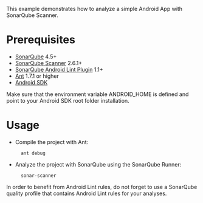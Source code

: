 This example demonstrates how to analyze a simple Android App with SonarQube Scanner.

Prerequisites
=============
* [SonarQube](http://www.sonarqube.org/downloads/) 4.5+
* [SonarQube Scanner](http://docs.sonarqube.org/display/SCAN/Analyzing+with+SonarQube+Scanner) 2.6.1+
* [SonarQube Android Lint Plugin](http://docs.sonarqube.org/display/SONAR/Android+Lint+Plugin) 1.1+
* [Ant](http://ant.apache.org/) 1.7.1 or higher
* [Android SDK](http://developer.android.com/sdk/index.html)

Make sure that the environment variable ANDROID_HOME is defined and point to your Android SDK root folder installation.

Usage
=====
* Compile the project with Ant:

        ant debug

* Analyze the project with SonarQube using the SonarQube Runner:

        sonar-scanner


In order to benefit from Android Lint rules, do not forget to use a SonarQube quality profile that contains Android Lint rules for your analyses.
